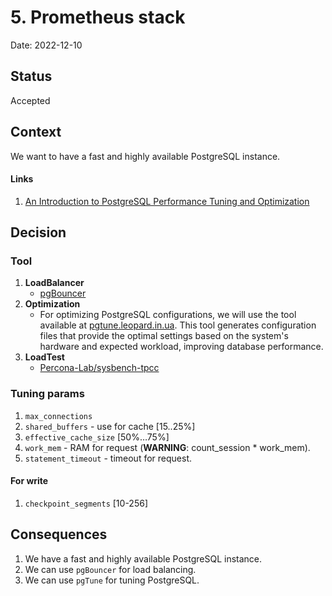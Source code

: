 # 5. Prometheus stack

Date: 2022-12-10

## Status

Accepted

## Context

We want to have a fast and highly available PostgreSQL instance.

#### Links

1. [An Introduction to PostgreSQL Performance Tuning and Optimization](https://www.enterprisedb.com/postgres-tutorials/introduction-postgresql-performance-tuning-and-optimization)

## Decision

### Tool

1. **LoadBalancer**
    - [pgBouncer](https://www.pgbouncer.org/)
2. **Optimization**
    - For optimizing PostgreSQL configurations, we will use the tool available at [pgtune.leopard.in.ua](https://pgtune.leopard.in.ua/#/). 
      This tool generates configuration files that provide the optimal settings based on the system's hardware and expected workload, improving database performance.
3. **LoadTest**
    - [Percona-Lab/sysbench-tpcc](https://github.com/Percona-Lab/sysbench-tpcc)

### Tuning params

1. `max_connections`
2. `shared_buffers` - use for cache [15..25%]
3. `effective_cache_size` [50%…75%]
4. `work_mem` - RAM for request (**WARNING**: count_session * work_mem).
5. `statement_timeout` - timeout for request.

#### For write

1. `checkpoint_segments` [10-256]

## Consequences

1. We have a fast and highly available PostgreSQL instance.
2. We can use `pgBouncer` for load balancing.
3. We can use `pgTune` for tuning PostgreSQL.
